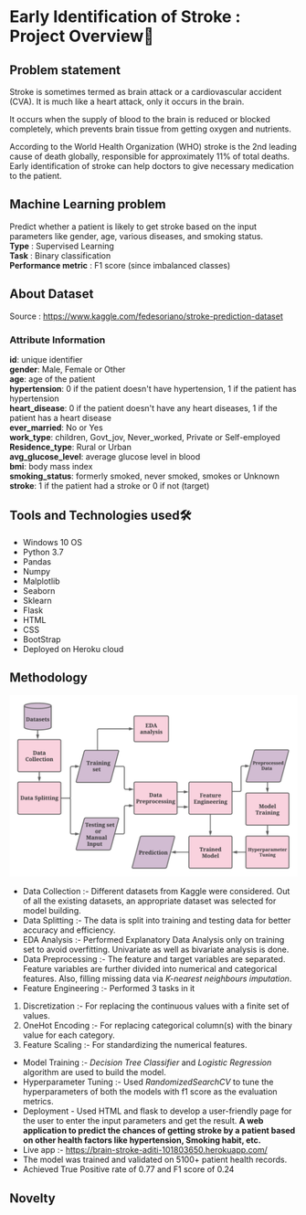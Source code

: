 # Early Identification of Stroke : Project Overview🎯
## Problem statement
Stroke is sometimes termed as brain attack or a cardiovascular accident (CVA). It is much like a heart attack, only it occurs in the brain.<br>

It occurs when the supply of blood to the brain is reduced or blocked completely, which prevents brain tissue from getting oxygen and nutrients.<br>

According to the World Health Organization (WHO) stroke is the 2nd leading cause of death globally, responsible for approximately 11% of total deaths.<br>
Early identification of stroke can help doctors to give necessary medication to the patient.


## Machine Learning problem
Predict whether a patient is likely to get stroke based on the input parameters like gender, age, various diseases, and smoking status.<br>
<b>Type</b> : Supervised Learning<br>
<b>Task</b> : Binary classification<br>
<b>Performance metric</b> : F1 score (since imbalanced classes)<br>

## About Dataset
Source : https://www.kaggle.com/fedesoriano/stroke-prediction-dataset

### Attribute Information
<b>id</b>: unique identifier<br>
<b>gender</b>: Male, Female or Other<br>
<b>age</b>: age of the patient<br>
<b>hypertension</b>: 0 if the patient doesn't have hypertension, 1 if the patient has hypertension<br>
<b>heart_disease</b>: 0 if the patient doesn't have any heart diseases, 1 if the patient has a heart disease<br>
<b>ever_married</b>: No or Yes<br>
<b>work_type</b>: children, Govt_jov, Never_worked, Private or Self-employed<br>
<b>Residence_type</b>: Rural or Urban<br>
<b>avg_glucose_level</b>: average glucose level in blood<br>
<b>bmi</b>: body mass index<br>
<b>smoking_status</b>: formerly smoked, never smoked, smokes or Unknown<br>
<b>stroke</b>: 1 if the patient had a stroke or 0 if not (target)<br>


## Tools and Technologies used🛠
- Windows 10 OS 
- Python 3.7
- Pandas
- Numpy
- Malplotlib 
- Seaborn 
- Sklearn
- Flask
- HTML
- CSS
- BootStrap 
- Deployed on Heroku cloud


## Methodology
![Methodology](snapshots/Methodology.png)
- Data Collection :- Different datasets from Kaggle were considered. Out of all the existing datasets, an appropriate dataset was selected for model building.
- Data Splitting :- The data is split into training and testing data for better accuracy and efficiency.
- EDA Analysis :- Performed Explanatory Data Analysis only on training set to avoid overfitting. Univariate as well as bivariate analysis is done.
- Data Preprocessing :- The feature and target variables are separated. Feature variables are further divided into numerical and categorical features. Also, filling missing data via *K-nearest neighbours imputation*.
- Feature Engineering :- Performed 3 tasks in it
1. Discretization :- For replacing the continuous values with a finite set of values.
2. OneHot Encoding :- For replacing categorical column(s) with the binary value for each category.
3. Feature Scaling :- For standardizing the numerical features.
- Model Training :- *Decision Tree Classifier* and *Logistic Regression* algorithm are used to build the model.
- Hyperparameter Tuning :- Used *RandomizedSearchCV* to tune the hyperparameters of both the models with f1 score as the evaluation metrics.
- Deployment - Used HTML and flask to develop a user-friendly page for the user to enter the input parameters and get the result.
**A web application to predict the chances of getting stroke by a patient based on other health factors like hypertension, Smoking habit, etc.**
- Live app :- https://brain-stroke-aditi-101803650.herokuapp.com/
- The model was trained and validated on 5100+ patient health records. 
- Achieved True Positive rate of 0.77 and F1 score of 0.24

## Novelty
